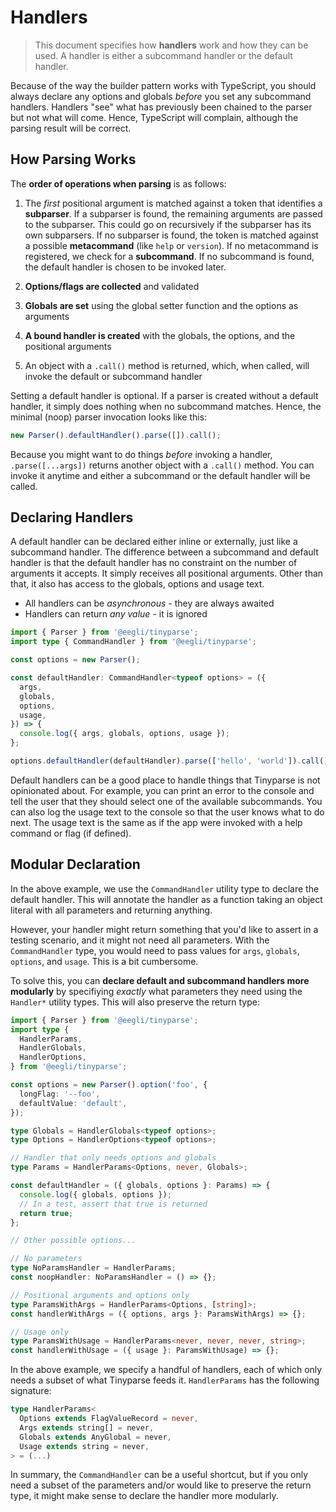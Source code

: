 # Handlers

> This document specifies how **handlers** work and how they can be used. A handler is either a subcommand handler or the default handler.

Because of the way the builder pattern works with TypeScript, you should always declare any options and globals _before_ you set any subcommand handlers. Handlers "see" what has previously been chained to the parser but not what will come. Hence, TypeScript will complain, although the parsing result will be correct.

## How Parsing Works

The **order of operations when parsing** is as follows:

1. The _first_ positional argument is matched against a token that identifies a **subparser**. If a subparser is found, the remaining arguments are passed to the subparser. This could go on recursively if the subparser has its own subparsers. If no subparser is found, the token is matched against a possible **metacommand** (like `help` or `version`). If no metacommand is registered, we check for a **subcommand**. If no subcommand is found, the default handler is chosen to be invoked later.

2. **Options/flags are collected** and validated
3. **Globals are set** using the global setter function and the options as arguments
4. **A bound handler is created** with the globals, the options, and the positional arguments
5. An object with a `.call()` method is returned, which, when called, will invoke the default or subcommand handler

Setting a default handler is optional. If a parser is created without a default handler, it simply does nothing when no subcommand matches. Hence, the minimal (noop) parser invocation looks like this:

```ts
new Parser().defaultHandler().parse([]).call();
```

Because you might want to do things _before_ invoking a handler, `.parse([...args])` returns another object with a `.call()` method. You can invoke it anytime and either a subcommand or the default handler will be called.

## Declaring Handlers

A default handler can be declared either inline or externally, just like a subcommand handler. The difference between a subcommand and default handler is that the default handler has no constraint on the number of arguments it accepts. It simply receives all positional arguments. Other than that, it also has access to the globals, options and usage text.

- All handlers can be _asynchronous_ - they are always awaited
- Handlers can return _any value_ - it is ignored

```ts
import { Parser } from '@eegli/tinyparse';
import type { CommandHandler } from '@eegli/tinyparse';

const options = new Parser();

const defaultHandler: CommandHandler<typeof options> = ({
  args,
  globals,
  options,
  usage,
}) => {
  console.log({ args, globals, options, usage });
};

options.defaultHandler(defaultHandler).parse(['hello', 'world']).call();
```

Default handlers can be a good place to handle things that Tinyparse is not opinionated about. For example, you can print an error to the console and tell the user that they should select one of the available subcommands. You can also log the usage text to the console so that the user knows what to do next. The usage text is the same as if the app were invoked with a help command or flag (if defined).

## Modular Declaration

In the above example, we use the `CommandHandler` utility type to declare the default handler. This will annotate the handler as a function taking an object literal with all parameters and returning anything.

However, your handler might return something that you'd like to assert in a testing scenario, and it might not need all parameters. With the `CommandHandler` type, you would need to pass values for `args`, `globals`, `options`, and `usage`. This is a bit cumbersome.

To solve this, you can **declare default and subcommand handlers more modularly** by specifiying _exactly_ what parameters they need using the `Handler*` utility types. This will also preserve the return type:

```ts
import { Parser } from '@eegli/tinyparse';
import type {
  HandlerParams,
  HandlerGlobals,
  HandlerOptions,
} from '@eegli/tinyparse';

const options = new Parser().option('foo', {
  longFlag: '--foo',
  defaultValue: 'default',
});

type Globals = HandlerGlobals<typeof options>;
type Options = HandlerOptions<typeof options>;

// Handler that only needs options and globals
type Params = HandlerParams<Options, never, Globals>;

const defaultHandler = ({ globals, options }: Params) => {
  console.log({ globals, options });
  // In a test, assert that true is returned
  return true;
};

// Other possible options...

// No parameters
type NoParamsHandler = HandlerParams;
const noopHandler: NoParamsHandler = () => {};

// Positional arguments and options only
type ParamsWithArgs = HandlerParams<Options, [string]>;
const handlerWithArgs = ({ options, args }: ParamsWithArgs) => {};

// Usage only
type ParamsWithUsage = HandlerParams<never, never, never, string>;
const handlerWithUsage = ({ usage }: ParamsWithUsage) => {};
```

In the above example, we specify a handful of handlers, each of which only needs a subset of what Tinyparse feeds it. `HandlerParams` has the following signature:

```ts
type HandlerParams<
  Options extends FlagValueRecord = never,
  Args extends string[] = never,
  Globals extends AnyGlobal = never,
  Usage extends string = never,
> = (...)
```

In summary, the `CommandHandler` can be a useful shortcut, but if you only need a subset of the parameters and/or would like to preserve the return type, it might make sense to declare the handler more modularly.
